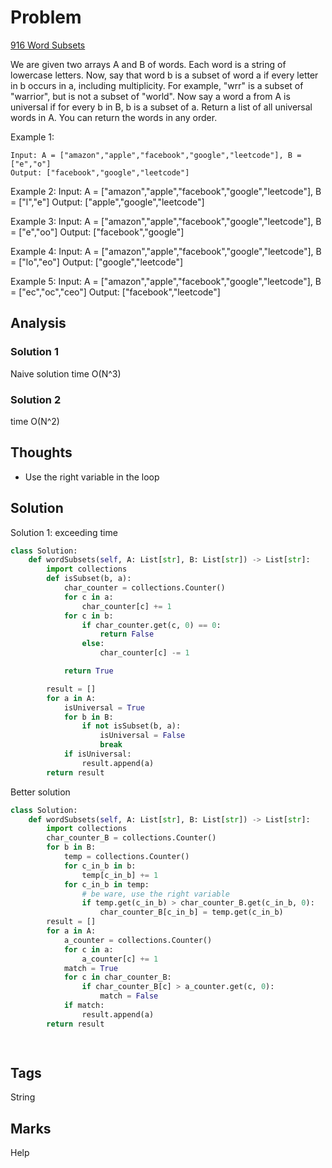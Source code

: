 # Problem
[916 Word Subsets](https://leetcode.com/problems/word-subsets/)

We are given two arrays A and B of words.  Each word is a string of lowercase letters.
Now, say that word b is a subset of word a if every letter in b occurs in a, including multiplicity.  For example, "wrr" is a subset of "warrior", but is not a subset of "world".
Now say a word a from A is universal if for every b in B, b is a subset of a. 
Return a list of all universal words in A.  You can return the words in any order.


Example 1:
```
Input: A = ["amazon","apple","facebook","google","leetcode"], B = ["e","o"]
Output: ["facebook","google","leetcode"]
```

Example 2:
Input: A = ["amazon","apple","facebook","google","leetcode"], B = ["l","e"]
Output: ["apple","google","leetcode"]

Example 3:
Input: A = ["amazon","apple","facebook","google","leetcode"], B = ["e","oo"]
Output: ["facebook","google"]

Example 4:
Input: A = ["amazon","apple","facebook","google","leetcode"], B = ["lo","eo"]
Output: ["google","leetcode"]

Example 5:
Input: A = ["amazon","apple","facebook","google","leetcode"], B = ["ec","oc","ceo"]
Output: ["facebook","leetcode"]

## Analysis
### Solution 1
Naive solution time O(N^3)

### Solution 2
time O(N^2)

## Thoughts
* Use the right variable in the loop


## Solution
Solution 1: exceeding time
```python
class Solution:
    def wordSubsets(self, A: List[str], B: List[str]) -> List[str]:
        import collections
        def isSubset(b, a):
            char_counter = collections.Counter()
            for c in a:
                char_counter[c] += 1
            for c in b:
                if char_counter.get(c, 0) == 0:
                    return False
                else:
                    char_counter[c] -= 1

            return True

        result = []
        for a in A:
            isUniversal = True
            for b in B:
                if not isSubset(b, a):
                    isUniversal = False
                    break
            if isUniversal:
                result.append(a)
        return result

```

Better solution
```python
class Solution:
    def wordSubsets(self, A: List[str], B: List[str]) -> List[str]:
        import collections
        char_counter_B = collections.Counter()
        for b in B:
            temp = collections.Counter()
            for c_in_b in b:
                temp[c_in_b] += 1
            for c_in_b in temp:
                # be ware, use the right variable 
                if temp.get(c_in_b) > char_counter_B.get(c_in_b, 0):
                    char_counter_B[c_in_b] = temp.get(c_in_b)
        result = []
        for a in A:
            a_counter = collections.Counter()
            for c in a:
                a_counter[c] += 1
            match = True
            for c in char_counter_B:
                if char_counter_B[c] > a_counter.get(c, 0):
                    match = False
            if match:
                result.append(a)
        return result

    
```

## Tags
String

## Marks
Help

[comment]: <timestamp:2019-05-04>

